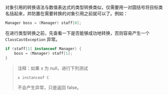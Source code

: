 对象引用的转换语法与数值表达式的类型转换类似，仅需要用一对圆括号将目标类名括起来，并防置在需要转换的对象引用之前就可以了。例如：

```java
Manager boss = (Manager) staff[0];
```

在进行类型转换之前，先查看一下是否能够成功地转换，否则容易产生一个 `ClassCastException` 异常。

```java
if (staff[1] instanceof Manager) {
    boss = (Manager) staff[1];
}
```

> 注释：如果 x 为 null，进行下列测试
>
> `x instanceof C`
>
> 不会产生异常，只是返回 false。

